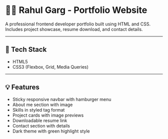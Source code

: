 # 👨‍💼 Rahul Garg - Portfolio Website

A professional frontend developer portfolio built using HTML and CSS. Includes project showcase, resume download, and contact details.

---

## 🔧 Tech Stack
- HTML5
- CSS3 (Flexbox, Grid, Media Queries)

---

## 💡 Features
- Sticky responsive navbar with hamburger menu
- About me section with image
- Skills in styled tag format
- Project cards with image previews
- Downloadable resume link
- Contact section with details
- Dark theme with green highlight style

